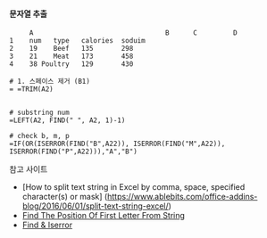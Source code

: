 #### 문자열 추출

```
     A                                 B      C         D
1    num   type   calories  soduim
2    19    Beef   135       298
3    21    Meat   173       458
4    38 Poultry   129       430

# 1. 스페이스 제거 (B1)
= =TRIM(A2)


# substring num
=LEFT(A2, FIND(" ", A2, 1)-1)

# check b, m, p
=IF(OR(ISERROR(FIND("B",A22)), ISERROR(FIND("M",A22)), ISERROR(FIND("P",A22))),"A","B")
```

참고 사이트
- [How to split text string in Excel by comma, space, specified character(s) or mask] (https://www.ablebits.com/office-addins-blog/2016/06/01/split-text-string-excel/)
- [Find The Position Of First Letter From String](https://www.extendoffice.com/documents/excel/3790-excel-find-position-of-first-letter-in-string.html)
- [Find & Iserror](http://www.officetutor.co.kr/board/faq_lib/frm_vba_content.asp?page=1&idx=396)
